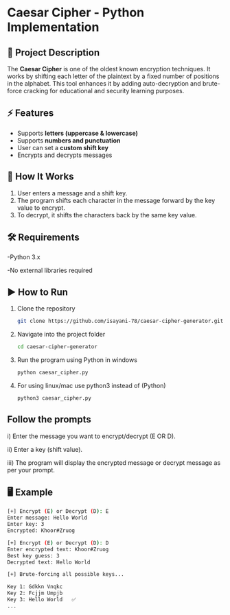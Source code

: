 # Caesar Cipher - Python Implementation

## 📌 Project Description
The **Caesar Cipher** is one of the oldest known encryption techniques. It works by shifting each letter of the plaintext by a fixed number of positions in the alphabet.
This tool enhances it by adding auto-decryption and brute-force cracking for educational and security learning purposes.

## ⚡ Features
- Supports **letters (uppercase & lowercase)**
- Supports **numbers and punctuation**
- User can set a **custom shift key**
- Encrypts and decrypts messages

## 🔑 How It Works
1. User enters a message and a shift key.
2. The program shifts each character in the message forward by the key value to encrypt.
3. To decrypt, it shifts the characters back by the same key value.

## 🛠 Requirements

-Python 3.x

-No external libraries required

## ▶ How to Run
1. Clone the repository
    ```bash
    git clone https://github.com/isayani-78/caesar-cipher-generator.git
2. Navigate into the project folder
   ```bash
   cd caesar-cipher-generator
3. Run the program using Python in windows 
   ```bash
   python caesar_cipher.py
4. For using linux/mac use python3 instead of (Python)
    ```bash
   python3 caesar_cipher.py
    
## Follow the prompts

i) Enter the message you want to encrypt/decrypt (E OR D).

ii) Enter a key (shift value).

iii) The program will display the encrypted message or decrypt message as per your prompt.


## 🖥 Example
```bash
[+] Encrypt (E) or Decrypt (D): E
Enter message: Hello World
Enter key: 3
Encrypted: Khoor#Zruog

[+] Encrypt (E) or Decrypt (D): D
Enter encrypted text: Khoor#Zruog
Best key guess: 3
Decrypted text: Hello World

[+] Brute-forcing all possible keys...

Key 1: Gdkkn Vnqkc
Key 2: Fcjjm Umpjb
Key 3: Hello World   ✅
...

